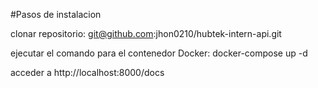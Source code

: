 #Pasos de instalacion

clonar repositorio: git@github.com:jhon0210/hubtek-intern-api.git

ejecutar el comando para el contenedor Docker: docker-compose up -d

acceder a http://localhost:8000/docs



